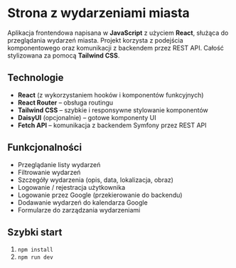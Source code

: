# Strona z wydarzeniami miasta

Aplikacja frontendowa napisana w **JavaScript** z użyciem **React**, służąca do przeglądania wydarzeń miasta. Projekt korzysta z podejścia komponentowego oraz komunikacji z backendem przez REST API. Całość stylizowana za pomocą **Tailwind CSS**.

## Technologie
- **React** (z wykorzystaniem hooków i komponentów funkcyjnych)
- **React Router** – obsługa routingu
- **Tailwind CSS** – szybkie i responsywne stylowanie komponentów
- **DaisyUI** (opcjonalnie) – gotowe komponenty UI
- **Fetch API** – komunikacja z backendem Symfony przez REST API

## Funkcjonalności
- Przeglądanie listy wydarzeń
- Filtrowanie wydarzeń
- Szczegóły wydarzenia (opis, data, lokalizacja, obraz)
- Logowanie / rejestracja użytkownika
- Logowanie przez Google (przekierowanie do backendu)
- Dodawanie wydarzeń do kalendarza Google
- Formularze do zarządzania wydarzeniami

## Szybki start
1. `npm install`
2. `npm run dev`
